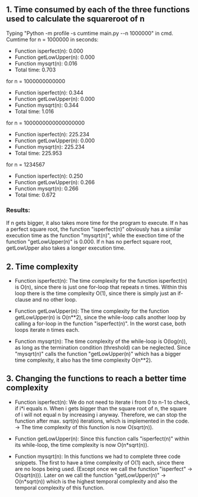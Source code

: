 ## 1. Time consumed by each of the three functions used to calculate the squareroot of n
Typing "Python -m profile -s cumtime main.py --n 1000000" in cmd. 
Cumtime for n = 1000000 in seconds:
* Function isperfect(n): 0.000
* Function getLowUpper(n): 0.000
* Function mysqrt(n): 0.016
* Total time: 0.703

for n = 1000000000000
* Function isperfect(n): 0.344
* Function getLowUpper(n): 0.000
* Function mysqrt(n): 0.344
* Total time: 1.016

for n = 1000000000000000000
* Function isperfect(n): 225.234
* Function getLowUpper(n): 0.000
* Function mysqrt(n): 225.234
* Total time: 225.953

for n = 1234567
* Function isperfect(n): 0.250
* Function getLowUpper(n): 0.266
* Function mysqrt(n): 0.266
* Total time: 0.672

### Results:
If n gets bigger, it also takes more time for the program
to execute. If n has a perfect square root, the function
"isperfect(n)" obviously has a similar execution time
as the function "mysqrt(n)", while the exection time of the
function "getLowUpper(n)" is 0.000. If n has no perfect square
root, getLowUpper also takes a longer execution time.

## 2. Time complexity
* Function isperfect(n):
The time complexity for the function isperfect(n) is O(n),
since there is just one for-loop that repeats n times. Within
this loop there is the time complexity O(1), since there is
simply just an if-clause and no other loop.

* Function getLowUpper(n):
The time complexity for the function getLowUpper(n) is O(n**2), 
since the while-loop calls another loop by calling a for-loop
in the function "isperfect(n)". In the worst case, both
loops iterate n times each.

* Function mysqrt(n): The time complexity of the while-loop
is O(log(n)), as long as the termination condition (threshold)
can be neglected. Since "mysqrt(n)" calls the function
"getLowUpper(n)" which has a bigger time complexity, it also
has the time complexity O(n**2).

## 3. Changing the functions to reach a better time complexity
* Function isperfect(n): We do not need to iterate i from 0
to n-1 to check, if i*i equals n. When i gets bigger than the
square root of n, the square of i will not equal n by increasing
i anyway. Therefore, we can stop the function after max. 
sqrt(n) iterations, which is implemented in the code. -> The time
complexity of this function is now O(sqrt(n)).

* Function getLowUpper(n): Since this function calls 
"isperfect(n)" within its while-loop, the time complexity
is now O(n*sqrt(n)).

* Function mysqrt(n): In this functions we had to complete
three code snippets. The first to have a time complexity
of O(1) each, since there are no loops being used. (Except
once we call the function "isperfect" -> O(sqrt(n))). Later on
we call the function "getLowUpper(n)" -> O(n*sqrt(n)) which
is the highest temporal complexity and also the temporal
complexity of this function.